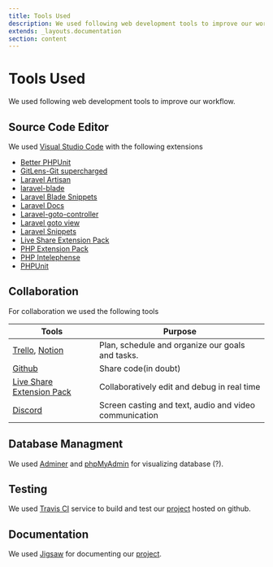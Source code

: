 ```yaml
---
title: Tools Used
description: We used following web development tools to improve our workflow.
extends: _layouts.documentation
section: content
---
```


# Tools Used

We used following web development tools to improve our workflow.

## Source Code Editor

We used [Visual Studio Code](https://code.visualstudio.com/) with the following extensions

* [Better PHPUnit](https://marketplace.visualstudio.com/items?itemName=calebporzio.better-**phpunit**)
* [GitLens-Git supercharged](https://marketplace.visualstudio.com/items?itemName=eamodio.gitlens)
* [Laravel Artisan](https://marketplace.visualstudio.com/items?itemName=ryannaddy.laravel-artisan)
* [laravel-blade](https://marketplace.visualstudio.com/items?itemName=cjhowe7.laravel-blade)
* [Laravel Blade Snippets](https://marketplace.visualstudio.com/items?itemName=onecentlin.laravel-blade)
* [Laravel Docs](https://marketplace.visualstudio.com/items?itemName=austenc.laravel-docs)
* [Laravel-goto-controller](https://marketplace.visualstudio.com/items?itemName=stef-k.laravel-goto-controller)
* [Laravel goto view](https://marketplace.visualstudio.com/items?itemName=codingyu.laravel-goto-view)
* [Laravel Snippets](https://marketplace.visualstudio.com/items?itemName=onecentlin.laravel5-snippets)
* [Live Share Extension Pack](https://marketplace.visualstudio.com/items?itemName=MS-vsliveshare.vsliveshare-pack)
* [PHP Extension Pack](https://marketplace.visualstudio.com/items?itemName=felixfbecker.php-pack)
* [PHP Intelephense](https://marketplace.visualstudio.com/items?itemName=bmewburn.vscode-intelephense-client)
* [PHPUnit](https://marketplace.visualstudio.com/items?itemName=emallin.phpunit)


## Collaboration

For collaboration we used the following tools

| Tools  | Purpose |
| ------ | ------- |
| [Trello](https://trello.com), [Notion](https://www.notion.so)| Plan, schedule and organize our goals and tasks. |
| [Github](https://github.com/) | Share code(in doubt)|
|  [Live Share Extension Pack](https://marketplace.visualstudio.com/items?itemName=MS-vsliveshare.vsliveshare-pack) | Collaboratively edit and debug in real time |
| [Discord](https://discord.com/) | Screen casting and text, audio and video communication |


## Database Managment

We used [Adminer](https://www.adminer.org/) and [phpMyAdmin](https://www.phpmyadmin.net/) for visualizing database (?).


## Testing

We used [Travis CI](https://github.com/marketplace/travis-ci) service to build and test our [project](https://github.com/gautamswati/ducs-office-automation) hosted on github.


## Documentation

We used [Jigsaw](https://jigsaw.tighten.co/) for documenting our [project](https://github.com/gautamswati/ducs-office-automation). 






